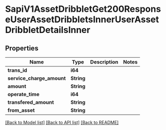 # SapiV1AssetDribbletGet200ResponseUserAssetDribbletsInnerUserAssetDribbletDetailsInner

## Properties

Name | Type | Description | Notes
------------ | ------------- | ------------- | -------------
**trans_id** | **i64** |  | 
**service_charge_amount** | **String** |  | 
**amount** | **String** |  | 
**operate_time** | **i64** |  | 
**transfered_amount** | **String** |  | 
**from_asset** | **String** |  | 

[[Back to Model list]](../README.md#documentation-for-models) [[Back to API list]](../README.md#documentation-for-api-endpoints) [[Back to README]](../README.md)


